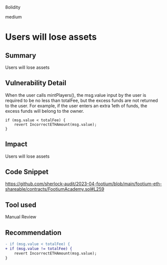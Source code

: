 8olidity

medium

# Users will lose assets

## Summary
Users will lose assets
## Vulnerability Detail
When the user calls mintPlayers(), the msg.value input by the user is required to be no less than totalFee, but the excess funds are not returned to the user. For example, if the user enters an extra 1eth of funds, the excess funds will belong to the owner.

```solidity
if (msg.value < totalFee) {
    revert IncorrectETHAmount(msg.value);
}
```

## Impact
Users will lose assets
## Code Snippet
https://github.com/sherlock-audit/2023-04-footium/blob/main/footium-eth-shareable/contracts/FootiumAcademy.sol#L259
## Tool used

Manual Review

## Recommendation
```diff
- if (msg.value < totalFee) {
+ if (msg.value != totalFee) {
    revert IncorrectETHAmount(msg.value);
}
```